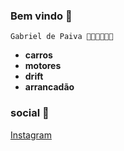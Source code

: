 ### Bem vindo 🎸

`Gabriel de Paiva 🤘🏻🤘🏻🤘🏻` 

- **carros**
- **motores**
- **drift**
- **arrancadão** 

### social 🎸

[Instagram](https://www.instagram.com/gb2jz/)
